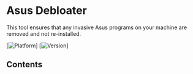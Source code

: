 # Asus Debloater
This tool ensures that any invasive Asus programs on your machine are removed and not re-installed.

[![Platform](https://img.shields.io/badge/Platfom-Windows-blue)]
[![Version](https://img.shields.io/badge/Version-1.0-black)]
## Contents
